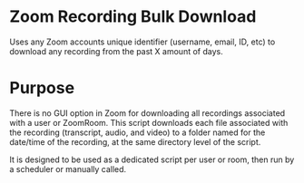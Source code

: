 # Zoom Recording Bulk Download
Uses any Zoom accounts unique identifier (username, email, ID, etc) to download any recording from the past X amount of days.

# Purpose
There is no GUI option in Zoom for downloading all recordings associated with a user or ZoomRoom. This script downloads each file associated with the recording (transcript, audio, and video) to a folder named for the date/time of the recording, at the same directory level of the script.

It is designed to be used as a dedicated script per user or room, then run by a scheduler or manually called.
